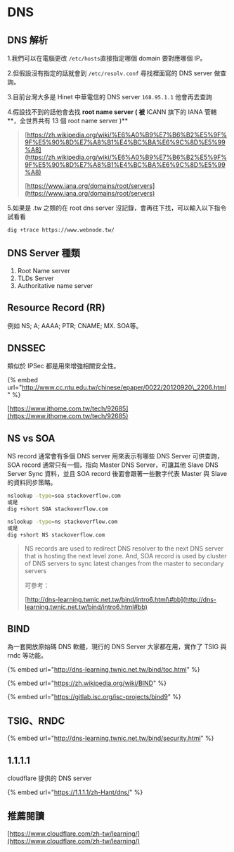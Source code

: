 # DNS

## DNS 解析

1.我們可以在電腦更改 `/etc/hosts`直接指定哪個 domain 要對應哪個 IP。

2.但假設沒有指定的話就會到 `/etc/resolv.conf` 尋找裡面寫的 DNS server 做查詢。

3.目前台灣大多是 Hinet 中華電信的 DNS server `168.95.1.1` 他會再去查詢

4.假設找不到的話他會去找 **root name server \( 被** ICANN 旗下的 IANA 管轄**，全世界共有 13 個 root name server \)**

> [https://zh.wikipedia.org/wiki/%E6%A0%B9%E7%B6%B2%E5%9F%9F%E5%90%8D%E7%A8%B1%E4%BC%BA%E6%9C%8D%E5%99%A8](https://zh.wikipedia.org/wiki/%E6%A0%B9%E7%B6%B2%E5%9F%9F%E5%90%8D%E7%A8%B1%E4%BC%BA%E6%9C%8D%E5%99%A8)
>
> [https://www.iana.org/domains/root/servers](https://www.iana.org/domains/root/servers)

5.如果是 .tw 之類的在 root dns server 沒記錄，會再往下找，可以輸入以下指令試看看

```
dig +trace https://www.webnode.tw/
```

## DNS Server 種類

1. Root Name server
2. TLDs Server
3. Authoritative name server

## Resource Record \(RR\)

例如 NS; A; AAAA; PTR; CNAME; MX. SOA等。

## **DNSSEC**

類似於 IPSec 都是用來增強相關安全性。

{% embed url="http://www.cc.ntu.edu.tw/chinese/epaper/0022/20120920\_2206.html" %}

[https://www.ithome.com.tw/tech/92685](https://www.ithome.com.tw/tech/92685)

## NS vs SOA

NS record 通常會有多個 DNS server 用來表示有哪些 DNS Server 可供查詢，SOA record 通常只有一個，指向 Master DNS Server，可讓其他 Slave DNS Server Sync 資料，並且 SOA record 後面會跟著一些數字代表 Master 與 Slave 的資料同步策略。

```bash
nslookup -type=soa stackoverflow.com
或是
dig +short SOA stackoverflow.com

nslookup -type=ns stackoverflow.com
或是
dig +short NS stackoverflow.com
```

> NS records are used to redirect DNS resolver to the next DNS server that is hosting the next level zone. And, SOA record is used by cluster of DNS servers to sync latest changes from the master to secondary servers
>
> 可參考：
>
> [http://dns-learning.twnic.net.tw/bind/intro6.html\#bb](http://dns-learning.twnic.net.tw/bind/intro6.html#bb)

## BIND

為一套開放原始碼 DNS 軟體，現行的 DNS Server 大家都在用，實作了 TSIG 與 rndc 等功能。

{% embed url="http://dns-learning.twnic.net.tw/bind/toc.html" %}

{% embed url="https://zh.wikipedia.org/wiki/BIND" %}

{% embed url="https://gitlab.isc.org/isc-projects/bind9" %}

## TSIG、RNDC

{% embed url="http://dns-learning.twnic.net.tw/bind/security.html" %}

## 1.1.1.1

cloudflare 提供的 DNS server

{% embed url="https://1.1.1.1/zh-Hant/dns/" %}



## 推薦閱讀

[https://www.cloudflare.com/zh-tw/learning/](https://www.cloudflare.com/zh-tw/learning/)

